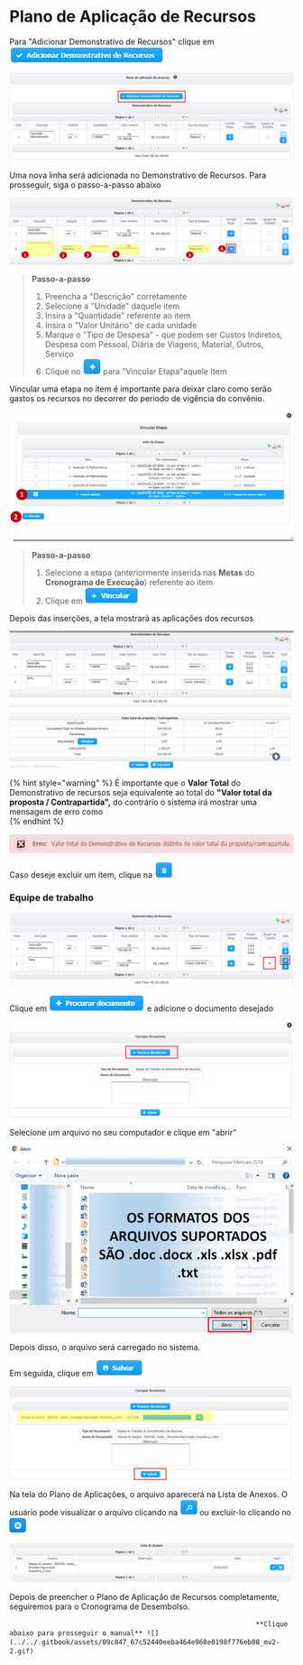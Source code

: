 # Plano de Aplicação de Recursos

Para "Adicionar Demonstrativo de Recursos" clique em ![](../../.gitbook/assets/image%20%28119%29.png) 

![](../../.gitbook/assets/image%20%28142%29.png)

Uma nova linha será adicionada no Demonstrativo de Recursos. Para prosseguir, siga o passo-a-passo abaixo

![](../../.gitbook/assets/image%20%2837%29.png)

> **Passo-a-passo**
>
> 1. Preencha a "Descrição" corretamente
> 2. Selecione a "Unidade" daquele item
> 3. Insira a "Quantidade" referente ao item
> 4. Insira o "Valor Unitário" de cada unidade
> 5. Marque o "Tipo de Despesa" - que podem ser Custos Indiretos, Despesa com Pessoal, Diária de Viagens, Material, Outros, Serviço
> 6. Clique no ![](../../.gitbook/assets/image%20%2850%29.png) para "Vincular Etapa"aquele Item

Vincular uma etapa no item é importante para deixar claro como serão gastos os recursos no decorrer do período de vigência do convênio.

![](../../.gitbook/assets/image%20%28112%29.png)

> **Passo-a-passo**
>
> 1. Selecione a etapa \(anteriormente inserida nas **Metas** do **Cronograma de Execução**\) referente ao item
> 2. Clique em ![](../../.gitbook/assets/image%20%2838%29.png)

Depois das inserções, a tela mostrará as aplicações dos recursos

![](../../.gitbook/assets/image%20%2853%29.png)

{% hint style="warning" %}
É importante que o **Valor Total** do Demonstrativo de recursos seja equivalente ao total do **"Valor total da proposta / Contrapartida",** do contrário o sistema irá mostrar uma mensagem de erro como   
{% endhint %}

![](../../.gitbook/assets/image%20%28107%29.png)

Caso deseje excluir um item, clique na ![](../../.gitbook/assets/image%20%28154%29.png) 

### Equipe de trabalho

![](../../.gitbook/assets/image%20%2844%29.png)

Clique em ![](../../.gitbook/assets/image%20%2893%29.png) e adicione o documento desejado

![](../../.gitbook/assets/image%20%28121%29.png)

Selecione um arquivo no seu computador e clique em "abrir"

![](../../.gitbook/assets/image%20%2825%29.png)

Depois disso, o arquivo será carregado no sistema.

Em seguida, clique em ![](../../.gitbook/assets/icone_salvar.jpg) 

![](../../.gitbook/assets/image%20%2848%29%20%281%29.png)

Na tela do Plano de Aplicações, o arquivo aparecerá na Lista de Anexos. O usuário pode visualizar o arquivo clicando na ![](../../.gitbook/assets/image%20%2877%29.png) ou excluir-lo clicando no ![](../../.gitbook/assets/image%20%28173%29.png) 

![](../../.gitbook/assets/image%20%28127%29.png)

Depois de preencher o Plano de Aplicação de Recursos completamente, seguiremos para o Cronograma de Desembolso. 

                                                                 **Clique abaixo para prosseguir o manual** ![](../../.gitbook/assets/09c847_67c52440eeba464e968e0198f776eb08_mv2-2.gif) 

